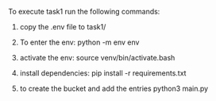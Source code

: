 To execute task1 run the following commands:

1. copy the .env file to task1/

2. To enter the env:
python -m env env

3. activate the env:
source venv/bin/activate.bash

4. install dependencies:
pip install -r requirements.txt

5. to create the bucket and add the entries
python3 main.py